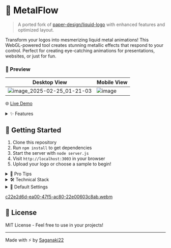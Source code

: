 # 🌊 MetalFlow

> A ported fork of [paper-design/liquid-logo](https://github.com/paper-design/liquid-logo) with enhanced features and optimized layout.

Transform your logos into mesmerizing liquid metal animations! This WebGL-powered tool creates stunning metallic effects that respond to your control. Perfect for creating eye-catching animations for presentations, websites, or just for fun.

### 👀 Preview
| Desktop View | Mobile View |
|--------|--------|
| ![image_2025-02-25_01-21-03](https://github.com/user-attachments/assets/44a7d942-f8a0-41e8-92af-b8c77db24b73) | ![image](https://github.com/user-attachments/assets/3a61a3b6-d2e4-47f8-a8c8-1c0f6a1e56f5) |

🌐 [Live Demo](https://saganaki22.github.io/MetalFlow/)

<details>
<summary>✨ Features</summary>

### 🎨 Core Effects
- **Liquid Metal Shader**: Real-time WebGL shader for that perfect chrome-like finish
- **Edge Detection**: Smart edge-based feathering that follows your logo's contours
- **Dynamic Patterns**: Customizable metallic patterns that flow and shift
- **Responsive Design**: Optimized layouts for both desktop and mobile devices

### 🎮 Interactive Controls
- **Refraction**: Adjust the metallic sheen and light distortion
- **Edge Feathering**: Fine-tune the edge softness (0-1)
- **Pattern Blur**: Control the smoothness of metallic patterns
- **Liquify Effect**: Modify the flow and movement intensity
- **Animation Speed**: Set your perfect tempo
- **Pattern Scale**: Adjust the metallic pattern size
  

### 📱 Smart UI/UX
- **Optimized Layout**: 
  - Desktop: Controls panel with 400px width and centered upload button
  - Mobile: Compact layout with top-positioned upload button
  - Equal padding and spacing across all screen sizes
- **Background Options**: Multiple presets including metal, white, light grey, black, and custom colors
- **Sample Logos**: Quick access to pre-loaded logos (Punisher, DC Shoes, GitHub, Linux, Hugging Face)
- **Drag & Drop**: Easy file uploads on desktop with visual feedback
- **Touch Support**: Native file picking on mobile devices



### 🎥 Export Options
- **GIF Export**: 
  - 24fps for smooth animation
  - 5-second duration for perfect loops
  - Purple pulsing glow effect during generation
  - Local worker for better performance
- **PNG Export**: Instant high-quality static captures
- **Visual Feedback**: Processing indicators for all operations
</details>

## 🚀 Getting Started

1. Clone this repository
2. Run `npm install` to get dependencies
3. Start the server with `node server.js`
4. Visit `http://localhost:3003` in your browser
5. Upload your logo or choose a sample to begin!

<details>
<summary>🎯 Pro Tips</summary>

- **Perfect Loops**: Keep GIF duration at 5 seconds for smooth loops
- **Edge Control**: Start with edge value at 0.4 for balanced results
- **Mobile Upload**: Use the upload button for the best mobile experience
- **Pattern Mixing**: Combine pattern scale and blur for unique effects
- **Quick Exports**: Use PNG for instant captures, GIF for animations
</details>

<details>
<summary>🛠️ Technical Stack</summary>

- **WebGL**: Core rendering engine
- **Three.js**: 3D graphics library
- **GIF.js**: High-quality GIF encoding with Web Workers
- **Custom Shaders**: GLSL for metallic effects
- **Responsive Design**: Optimized for all screen sizes
</details>

<details>
<summary>🎨 Default Settings</summary>

Optimal starting parameters:
```javascript
{
  refraction: 0.015,  // Metallic sheen (0 - 0.03)
  edge: 0,           // Edge softness (0 - 1)
  patternBlur: 0.005,// Pattern smoothness (0 - 0.02)
  liquid: 0.07,      // Flow intensity (0 - 0.2)
  speed: 0.3,        // Animation speed (0 - 0.5)
  patternScale: 2    // Pattern size (0.5 - 5)
}
```
</details>

[c22e2d6d-ea00-47f5-ac80-22e00603c8ab.webm](https://github.com/user-attachments/assets/7af6be86-e976-48b4-9283-b4e3a67eac9a)

## 📝 License

MIT License - Feel free to use in your projects!

---
Made with ⚡ by [Saganaki22](https://github.com/Saganaki22)

